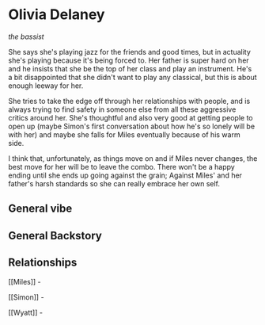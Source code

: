 # Olivia Delaney
*the bassist*

She says she's playing jazz for the friends and good times, but in actuality she's playing because it's being forced to. Her father is super hard on her and he insists that she be the top of her class and play an instrument. He's a bit disappointed that she didn't want to play any classical, but this is about enough leeway for her.

She tries to take the edge off through her relationships with people, and is always trying to find safety in someone else from all these aggressive critics around her. She's thoughtful and also very good at getting people to open up (maybe Simon's first conversation about how he's so lonely will be with her) and maybe she falls for Miles eventually because of his warm side.

I think that, unfortunately, as things move on and if Miles never changes, the best move for her will be to leave the combo. There won't be a happy ending until she ends up going against the grain; Against Miles' and her father's harsh standards so she can really embrace her own self.
## General vibe


## General Backstory


## Relationships

[[Miles]] - 

[[Simon]] - 

[[Wyatt]] - 